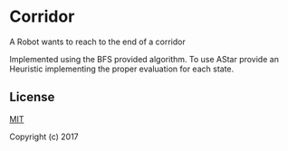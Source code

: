 # Corridor

A Robot wants to reach to the end of a corridor

Implemented using the BFS provided algorithm.
To use AStar provide an Heuristic implementing the proper evaluation for each state.

## License

[MIT](http://opensource.org/licenses/MIT)

Copyright (c) 2017
